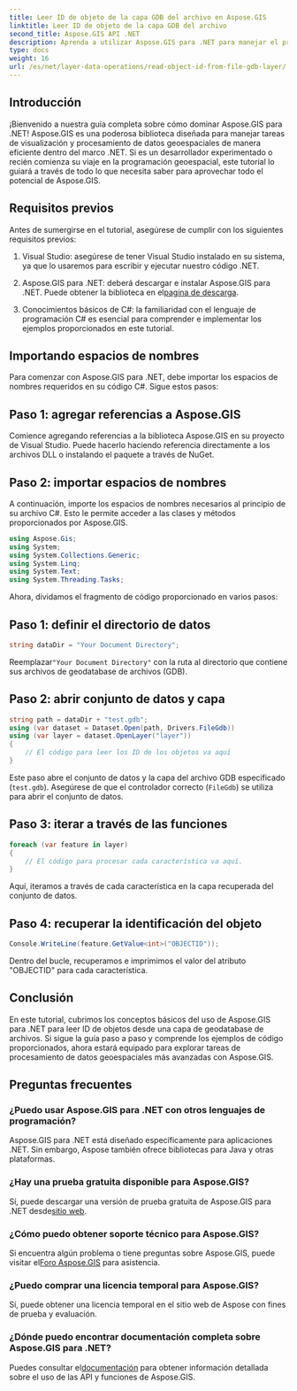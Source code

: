 ```yaml
---
title: Leer ID de objeto de la capa GDB del archivo en Aspose.GIS
linktitle: Leer ID de objeto de la capa GDB del archivo
second_title: Aspose.GIS API .NET
description: Aprenda a utilizar Aspose.GIS para .NET para manejar el procesamiento de datos geoespaciales de manera eficiente. Tutoriales completos y orientación experta disponibles.
type: docs
weight: 16
url: /es/net/layer-data-operations/read-object-id-from-file-gdb-layer/
---
```

## Introducción
¡Bienvenido a nuestra guía completa sobre cómo dominar Aspose.GIS para .NET! Aspose.GIS es una poderosa biblioteca diseñada para manejar tareas de visualización y procesamiento de datos geoespaciales de manera eficiente dentro del marco .NET. Si es un desarrollador experimentado o recién comienza su viaje en la programación geoespacial, este tutorial lo guiará a través de todo lo que necesita saber para aprovechar todo el potencial de Aspose.GIS.
## Requisitos previos
Antes de sumergirse en el tutorial, asegúrese de cumplir con los siguientes requisitos previos:
1. Visual Studio: asegúrese de tener Visual Studio instalado en su sistema, ya que lo usaremos para escribir y ejecutar nuestro código .NET.
   
2.  Aspose.GIS para .NET: deberá descargar e instalar Aspose.GIS para .NET. Puede obtener la biblioteca en el[pagina de descarga](https://releases.aspose.com/gis/net/).
3. Conocimientos básicos de C#: la familiaridad con el lenguaje de programación C# es esencial para comprender e implementar los ejemplos proporcionados en este tutorial.

## Importando espacios de nombres
Para comenzar con Aspose.GIS para .NET, debe importar los espacios de nombres requeridos en su código C#. Sigue estos pasos:
## Paso 1: agregar referencias a Aspose.GIS
Comience agregando referencias a la biblioteca Aspose.GIS en su proyecto de Visual Studio. Puede hacerlo haciendo referencia directamente a los archivos DLL o instalando el paquete a través de NuGet.
## Paso 2: importar espacios de nombres
A continuación, importe los espacios de nombres necesarios al principio de su archivo C#. Esto le permite acceder a las clases y métodos proporcionados por Aspose.GIS.
```csharp
using Aspose.Gis;
using System;
using System.Collections.Generic;
using System.Linq;
using System.Text;
using System.Threading.Tasks;
```

Ahora, dividamos el fragmento de código proporcionado en varios pasos:
## Paso 1: definir el directorio de datos
```csharp
string dataDir = "Your Document Directory";
```
 Reemplazar`"Your Document Directory"` con la ruta al directorio que contiene sus archivos de geodatabase de archivos (GDB).
## Paso 2: abrir conjunto de datos y capa
```csharp
string path = dataDir + "test.gdb";
using (var dataset = Dataset.Open(path, Drivers.FileGdb))
using (var layer = dataset.OpenLayer("layer"))
{
    // El código para leer los ID de los objetos va aquí
}
```
Este paso abre el conjunto de datos y la capa del archivo GDB especificado (`test.gdb`). Asegúrese de que el controlador correcto (`FileGdb`) se utiliza para abrir el conjunto de datos.
## Paso 3: iterar a través de las funciones
```csharp
foreach (var feature in layer)
{
    // El código para procesar cada característica va aquí.
}
```
Aquí, iteramos a través de cada característica en la capa recuperada del conjunto de datos.
## Paso 4: recuperar la identificación del objeto
```csharp
Console.WriteLine(feature.GetValue<int>("OBJECTID"));
```
Dentro del bucle, recuperamos e imprimimos el valor del atributo "OBJECTID" para cada característica.

## Conclusión
En este tutorial, cubrimos los conceptos básicos del uso de Aspose.GIS para .NET para leer ID de objetos desde una capa de geodatabase de archivos. Si sigue la guía paso a paso y comprende los ejemplos de código proporcionados, ahora estará equipado para explorar tareas de procesamiento de datos geoespaciales más avanzadas con Aspose.GIS.
## Preguntas frecuentes
### ¿Puedo usar Aspose.GIS para .NET con otros lenguajes de programación?
Aspose.GIS para .NET está diseñado específicamente para aplicaciones .NET. Sin embargo, Aspose también ofrece bibliotecas para Java y otras plataformas.
### ¿Hay una prueba gratuita disponible para Aspose.GIS?
Sí, puede descargar una versión de prueba gratuita de Aspose.GIS para .NET desde[sitio web](https://releases.aspose.com/gis/net/).
### ¿Cómo puedo obtener soporte técnico para Aspose.GIS?
Si encuentra algún problema o tiene preguntas sobre Aspose.GIS, puede visitar el[Foro Aspose.GIS](https://forum.aspose.com/c/gis/33) para asistencia.
### ¿Puedo comprar una licencia temporal para Aspose.GIS?
Sí, puede obtener una licencia temporal en el sitio web de Aspose con fines de prueba y evaluación.
### ¿Dónde puedo encontrar documentación completa sobre Aspose.GIS para .NET?
 Puedes consultar el[documentación](https://reference.aspose.com/gis/net/) para obtener información detallada sobre el uso de las API y funciones de Aspose.GIS.